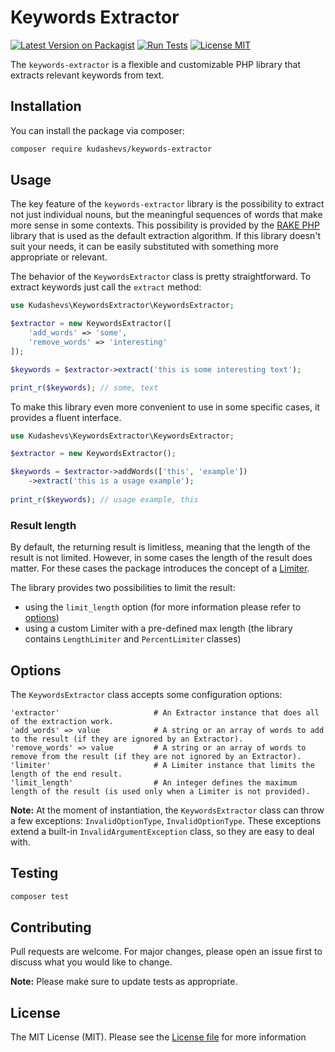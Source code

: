 # Keywords Extractor

[![Latest Version on Packagist](https://img.shields.io/packagist/v/kudashevs/keywords-extractor.svg)](https://packagist.org/packages/kudashevs/keywords-extractor)
[![Run Tests](https://github.com/kudashevs/keywords-extractor/actions/workflows/run-tests.yml/badge.svg)](https://github.com/kudashevs/keywords-extractor/actions/workflows/run-tests.yml)
[![License MIT](https://img.shields.io/badge/License-MIT-green.svg)](LICENSE.md)

The `keywords-extractor` is a flexible and customizable PHP library that extracts relevant keywords from text.


## Installation

You can install the package via composer:
```bash
composer require kudashevs/keywords-extractor
```


## Usage

The key feature of the `keywords-extractor` library is the possibility to extract not just individual nouns, but the
meaningful sequences of words that make more sense in some contexts. This possibility is provided by the [RAKE PHP](https://github.com/kudashevs/rake-php)
library that is used as the default extraction algorithm. If this library doesn't suit your needs, it can be easily
substituted with something more appropriate or relevant.

The behavior of the `KeywordsExtractor` class is pretty straightforward. To extract keywords just call the `extract` method:
```php
use Kudashevs\KeywordsExtractor\KeywordsExtractor;

$extractor = new KeywordsExtractor([
    'add_words' => 'some',
    'remove_words' => 'interesting'
]);

$keywords = $extractor->extract('this is some interesting text');

print_r($keywords); // some, text
```

To make this library even more convenient to use in some specific cases, it provides a fluent interface. 
```php
use Kudashevs\KeywordsExtractor\KeywordsExtractor;

$extractor = new KeywordsExtractor();

$keywords = $extractor->addWords(['this', 'example'])
    ->extract('this is a usage example');
    
print_r($keywords); // usage example, this
```

### Result length

By default, the returning result is limitless, meaning that the length of the result is not limited. However, in some
cases the length of the result does matter. For these cases the package introduces the concept of a [Limiter](Limiters/Limiter.php).

The library provides two possibilities to limit the result:
- using the `limit_length` option (for more information please refer to [options](#options))
- using a custom Limiter with a pre-defined max length (the library contains `LengthLimiter` and `PercentLimiter` classes)


## Options

The `KeywordsExtractor` class accepts some configuration options:
```
'extractor'                     # An Extractor instance that does all of the extraction work.
'add_words' => value            # A string or an array of words to add to the result (if they are ignored by an Extractor).
'remove_words' => value         # A string or an array of words to remove from the result (if they are not ignored by an Extractor).
'limiter'                       # A Limiter instance that limits the length of the end result.
'limit_length'                  # An integer defines the maximum length of the result (is used only when a Limiter is not provided).
```

**Note:** At the moment of instantiation, the `KeywordsExtractor` class can throw a few exceptions: `InvalidOptionType`,
`InvalidOptionType`. These exceptions extend a built-in `InvalidArgumentException` class, so they are easy to deal with.


## Testing

```bash
composer test
```


## Contributing

Pull requests are welcome. For major changes, please open an issue first to discuss what you would like to change.

 **Note:** Please make sure to update tests as appropriate.


## License

The MIT License (MIT). Please see the [License file](LICENSE.md) for more information
